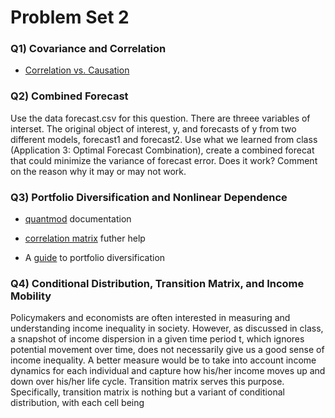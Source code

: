 # Problem Set 2

### Q1) Covariance and Correlation

- [Correlation vs. Causation](https://stats.stackexchange.com/questions/18082/how-would-you-explain-the-difference-between-correlation-and-covariance) 

### Q2) Combined Forecast

Use the data forecast.csv for this question. There are threee variables of interset. The original object of interest, y, and forecasts of y from two different models, forecast1 and forecast2. Use what we learned from class (Application 3: Optimal Forecast Combination), create a combined forecat that could minimize the variance of forecast error. Does it work? Comment on the reason why it may or may not work.

### Q3) Portfolio Diversification and Nonlinear Dependence

- [quantmod](https://cran.r-project.org/web/packages/quantmod/quantmod.pdf) documentation

- [correlation matrix](https://rveryday.wordpress.com/2016/11/22/create-a-correlation-matrix-in-r/) futher help 

- A [guide](https://www.fidelity.com/viewpoints/guide-to-diversification) to portfolio diversification


### Q4) Conditional Distribution, Transition Matrix, and Income Mobility

Policymakers and economists are often interested in measuring and understanding income inequality in society. However, as discussed in class, a snapshot of income dispersion in a given time period t, which ignores potential movement over time, does not necessarily give us a good sense of income inequality. A better measure would be to take into account income dynamics for each individual and capture how his/her income moves up and down over his/her life cycle. Transition matrix serves this purpose. Specifically, transition matrix is nothing but a variant of conditional distribution, with each cell being

